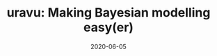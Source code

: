 ---
date: 2020-06-05
title: "uravu: Making Bayesian modelling easy(er)"
journal: J. Open Source Softw.
volume: 5
issue: 50
pages: 2214
year: 2020
authors:
    - Andrew R. McCluskey*
    - Tim Snow
paper: https://doi.org/10.21105/joss.02214
code: https://github.com/arm61/uravu
docs: https://uravu.readthedocs.io/
caption: A straightforward library for Bayesian data analysis.
---